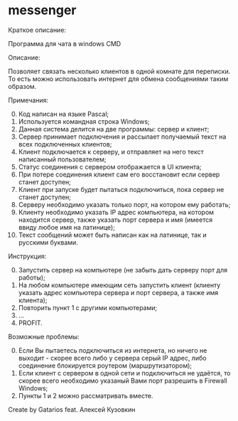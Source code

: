 # messenger
Краткое описание:

Программа для чата в windows CMD


Описание:

Позволяет связать несколько клиентов в одной комнате для переписки. То есть можно использовать интернет для обмена сообщениями таким образом.


Примечания:

0. Код написан на языке Pascal;
1. Используется командная строка Windows;
2. Данная система делится на две программы: сервер и клиент;
3. Сервер принимает подключения и рассылает получаемый текст на всех подключенных клиентов;
4. Клиент подключается к серверу, и отправляет на него текст написанный пользователем;
5. Статус соединения с сервером отображается в UI клиента;
6. При потере соединения клиент сам его восстановит если сервер станет доступен;
7. Клиент при запуске будет пытаться подключиться, пока сервер не станет доступен;
8. Серверу необходимо указать только порт, на котором ему работать;
9. Клиенту необходимо указать IP адрес компьютера, на котором находится сервер, также указать порт сервера и имя (имеется ввиду любое имя на латинице);
10. Текст сообщений может быть написан как на латинице, так и русскими буквами.


Инструкция:

0. Запустить сервер на компьютере (не забыть дать серверу порт для работы);
1. На любом компьютере имеющим сеть запустить клиент (клиенту указать адрес компьютера сервера и порт сервера, а также имя клиента);
2. Повторить пункт 1 с другими компьютерами;
3. ...
4. PROFIT.


Возможные проблемы:

0. Если Вы пытаетесь подключиться из интернета, но ничего не выходит - скорее всего либо у сервера серый IP адрес, либо соединение блокируется роутером (маршрутизатором);
1. Если клиент с сервером в одной сети и подключиться не удаётся, то скорее всего необходимо указаный Вами порт разрешить в Firewall Windows;
2. Пункты 1 и 2 можно рассматривать вместе.


Create by Gatarios feat. Алексей Кузовкин
